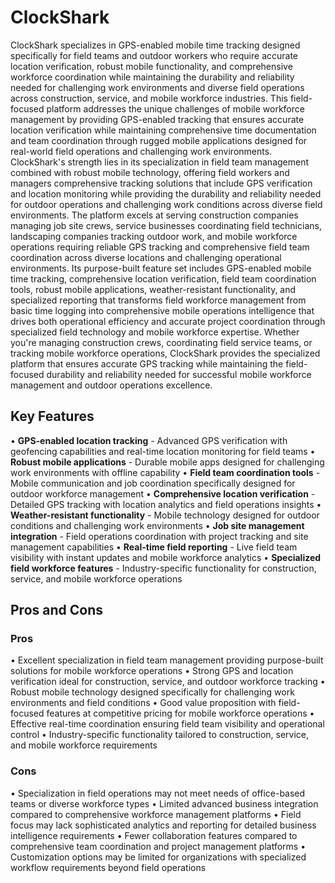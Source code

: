 # ClockShark

ClockShark specializes in GPS-enabled mobile time tracking designed specifically for field teams and outdoor workers who require accurate location verification, robust mobile functionality, and comprehensive workforce coordination while maintaining the durability and reliability needed for challenging work environments and diverse field operations across construction, service, and mobile workforce industries. This field-focused platform addresses the unique challenges of mobile workforce management by providing GPS-enabled tracking that ensures accurate location verification while maintaining comprehensive time documentation and team coordination through rugged mobile applications designed for real-world field operations and challenging work environments. ClockShark's strength lies in its specialization in field team management combined with robust mobile technology, offering field workers and managers comprehensive tracking solutions that include GPS verification and location monitoring while providing the durability and reliability needed for outdoor operations and challenging work conditions across diverse field environments. The platform excels at serving construction companies managing job site crews, service businesses coordinating field technicians, landscaping companies tracking outdoor work, and mobile workforce operations requiring reliable GPS tracking and comprehensive field team coordination across diverse locations and challenging operational environments. Its purpose-built feature set includes GPS-enabled mobile time tracking, comprehensive location verification, field team coordination tools, robust mobile applications, weather-resistant functionality, and specialized reporting that transforms field workforce management from basic time logging into comprehensive mobile operations intelligence that drives both operational efficiency and accurate project coordination through specialized field technology and mobile workforce expertise. Whether you're managing construction crews, coordinating field service teams, or tracking mobile workforce operations, ClockShark provides the specialized platform that ensures accurate GPS tracking while maintaining the field-focused durability and reliability needed for successful mobile workforce management and outdoor operations excellence.

## Key Features

• **GPS-enabled location tracking** - Advanced GPS verification with geofencing capabilities and real-time location monitoring for field teams
• **Robust mobile applications** - Durable mobile apps designed for challenging work environments with offline capability
• **Field team coordination tools** - Mobile communication and job coordination specifically designed for outdoor workforce management
• **Comprehensive location verification** - Detailed GPS tracking with location analytics and field operations insights
• **Weather-resistant functionality** - Mobile technology designed for outdoor conditions and challenging work environments
• **Job site management integration** - Field operations coordination with project tracking and site management capabilities
• **Real-time field reporting** - Live field team visibility with instant updates and mobile workforce analytics
• **Specialized field workforce features** - Industry-specific functionality for construction, service, and mobile workforce operations

## Pros and Cons

### Pros
• Excellent specialization in field team management providing purpose-built solutions for mobile workforce operations
• Strong GPS and location verification ideal for construction, service, and outdoor workforce tracking
• Robust mobile technology designed specifically for challenging work environments and field conditions
• Good value proposition with field-focused features at competitive pricing for mobile workforce operations
• Effective real-time coordination ensuring field team visibility and operational control
• Industry-specific functionality tailored to construction, service, and mobile workforce requirements

### Cons
• Specialization in field operations may not meet needs of office-based teams or diverse workforce types
• Limited advanced business integration compared to comprehensive workforce management platforms
• Field focus may lack sophisticated analytics and reporting for detailed business intelligence requirements
• Fewer collaboration features compared to comprehensive team coordination and project management platforms
• Customization options may be limited for organizations with specialized workflow requirements beyond field operations